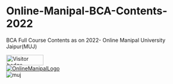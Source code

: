 # Online-Manipal-BCA-Contents-2022
BCA Full Course Contents as on 2022- Online Manipal University Jaipur(MUJ)
<div id="badges">
  <img src="https://api.visitorbadge.io/api/visitors?path=jaydattpatel%2FOnline-Manipal-BCA&label=Visitors&countColor=%2337d67a" alt="Visitor badge" width="100" height="28"/>
</div>
<div id="logo">
  <a href="https://www.onlinemanipal.com/">
  <img src="https://github.com/jaydattpatel/Online-Manipal-BCA-Contents/assets/124486498/e9a884b1-6f18-45fc-bbe0-1d8dfffe381e" alt="OnlineManipalLogo"/>
  </a>
</div>
<div>
  <img src="https://github.com/jaydattpatel/Online-Manipal-BCA-Contents/assets/124486498/e378c953-9260-45ae-bc6c-24a956e8f930" alt="muj" />
</div>
